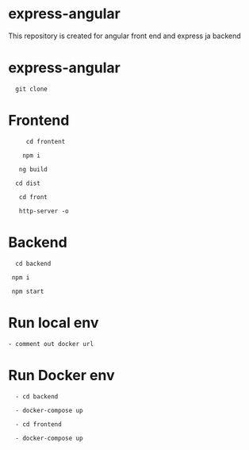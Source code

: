 # express-angular
This repository is created for angular front end and express ja backend

# express-angular
  ```
    git clone 
 ```

  # Frontend
  ```
       cd frontent
  ```
  ```
      npm i
  ```
  ```
     ng build
  ```
  ```
    cd dist 
  ```
  ```
     cd front
  ```
  ```
     http-server -o
  
  ```
  # Backend
  ``` 
    cd backend
  ```
  ```
   npm i
  ```
  ```
   npm start
  ```  
  # Run local env
    - comment out docker url
    
    
 # Run Docker env 
 ```
   - cd backend 
 ```
 ```
   - docker-compose up
 ```
 ```
   - cd frontend
 ```
 ```
   - docker-compose up
 ```  
  
  

